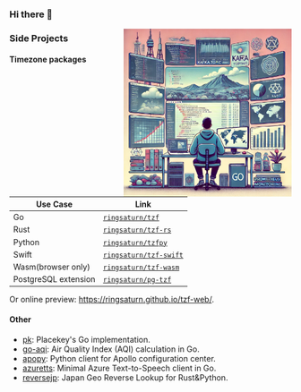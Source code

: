 ### Hi there 👋

<img src="./cover.webp" alt="Cover Image" width="300" height="300" align="right">

### Side Projects

#### Timezone packages

| Use Case             | Link                                                              |
| -------------------- | ----------------------------------------------------------------- |
| Go                   | [`ringsaturn/tzf`](https://github.com/ringsaturn/tzf)             |
| Rust                 | [`ringsaturn/tzf-rs`](https://github.com/ringsaturn/tzf-rs)       |
| Python               | [`ringsaturn/tzfpy`](https://github.com/ringsaturn/tzfpy)         |
| Swift                | [`ringsaturn/tzf-swift`](https://github.com/ringsaturn/tzf-swift) |
| Wasm(browser only)   | [`ringsaturn/tzf-wasm`](https://github.com/ringsaturn/tzf-wasm)   |
| PostgreSQL extension | [`ringsaturn/pg-tzf`](https://github.com/ringsaturn/pg-tzf)       |

Or online preview: <https://ringsaturn.github.io/tzf-web/>.

#### Other

- [pk](https://github.com/ringsaturn/pk): Placekey's Go implementation.
- [go-aqi](https://github.com/ringsaturn/go-aqi): Air Quality Index (AQI) calculation in Go.
- [apopy](https://github.com/ringsaturn/apopy): Python client for Apollo configuration center.
- [azuretts](https://github.com/ringsaturn/azuretts): Minimal Azure Text-to-Speech client in Go.
- [reversejp](https://github.com/ringsaturn/reversejp): Japan Geo Reverse Lookup for Rust&Python.

<!--
**ringsaturn/ringsaturn** is a ✨ _special_ ✨ repository because its `README.md` (this file) appears on your GitHub profile.

Here are some ideas to get you started:

- 🔭 I’m currently working on ...
- 🌱 I’m currently learning ...
- 👯 I’m looking to collaborate on ...
- 🤔 I’m looking for help with ...
- 💬 Ask me about ...
- 📫 How to reach me: ...
- 😄 Pronouns: ...
- ⚡ Fun fact: ...
-->

